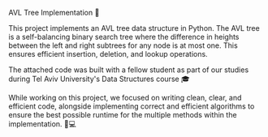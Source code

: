 AVL Tree Implementation 🌳

This project implements an AVL tree data structure in Python. The AVL tree is a self-balancing binary search tree where the difference in heights between the left and right subtrees for any node is at most one. This ensures efficient insertion, deletion, and lookup operations.

The attached code was built with a fellow student as part of our studies during Tel Aviv University's Data Structures course 🎓

While working on this project, we focused on writing clean, clear, and efficient code, alongside implementing correct and efficient algorithms to ensure the best possible runtime for the multiple methods within the implementation. 🚀💻

